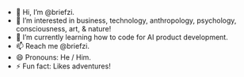 - 👋 Hi, I’m @briefzi.
- 👀 I’m interested in business, technology, anthropology, psychology, consciousness, art, & nature!
- 🌱 I’m currently learning how to code for AI product development.
- 📫 Reach me @briefzi.
- 😄 Pronouns: He / Him.
- ⚡ Fun fact: Likes adventures!

<!---
briefzi/briefzi is a ✨ special ✨ repository because its `README.md` (this file) appears on your GitHub profile.
You can click the Preview link to take a look at your changes.
--->
